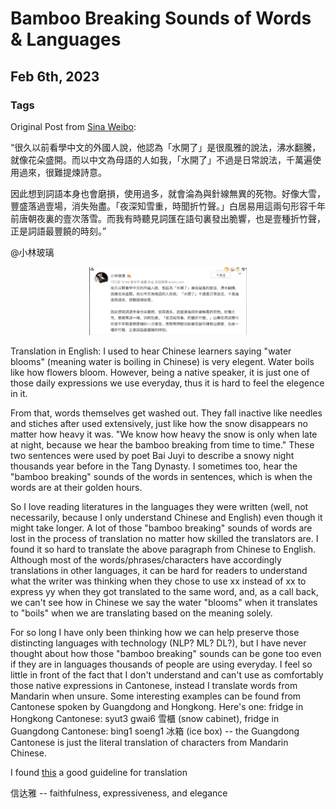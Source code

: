 <md-block>

# Bamboo Breaking Sounds of Words & Languages
## Feb 6th, 2023
### Tags

Original Post from [Sina Weibo](https://weibo.com/7299100067/MmqjH8XiT?type=comment):

“很久以前看學中文的外國人說，他認為「水開了」是很風雅的說法，沸水翻騰，就像花朵盛開。而以中文為母語的人如我，「水開了」不過是日常說法，千萬遍使用過來，很難提煉詩意。

因此想到詞語本身也會磨損，使用過多，就會淪為與針線無異的死物。好像大雪，豐盛落過壹場，消失殆盡。「夜深知雪重，時聞折竹聲。」白居易用這兩句形容千年前唐朝夜裏的壹次落雪。而我有時聽見詞匯在語句裏發出脆響，也是壹種折竹聲，正是詞語最豐饒的時刻。”

@小林玻璃

<p align="center">
  <img src="/blogs-posts/blogs-images/2023-02-06-weibo.jpeg" width="50%" height="50%" >
</p>

Translation in English:
I used to hear Chinese learners saying "water blooms" (meaning water is boiling in Chinese) is very elegent. Water boils like how flowers bloom. However, being a native speaker, it is just one of those daily expressions we use everyday, thus it is hard to feel the elegence in it.

From that, words themselves get washed out. They fall inactive like needles and stiches after used extensively, just like how the snow disappears no matter how heavy it was. "We know how heavy the snow is only when late at night, because we hear the bamboo breaking from time to time." These two sentences were used by poet Bai Juyi to describe a snowy night thousands year before in the Tang Dynasty. I sometimes too, hear the "bamboo breaking" sounds of the words in sentences, which is when the words are at their golden hours.


So I love reading literatures in the languages they were written (well, not necessarily, because I only understand Chinese and English) even though it might take longer. A lot of those "bamboo breaking" sounds of words are lost in the process of translation no matter how skilled the translators are. I found it so hard to translate the above paragraph from Chinese to English. Although most of the words/phrases/characters have accordingly translations in other languages, it can be hard for readers to understand what the writer was thinking when they chose to use xx instead of xx to express yy when they got translated to the same word, and, as a call back, we can't see how in Chinese we say the water "blooms" when it translates to "boils" when we are translating based on the meaning solely.

For so long I have only been thinking how we can help preserve those distincting languages with technology (NLP? ML? DL?), but I have never thought about how those "bamboo breaking" sounds can be gone too even if they are in languages thousands of people are using everyday. I feel so little in front of the fact that I don't understand and can't use as comfortably those native expressions in Cantonese, instead I translate words from Mandarin when unsure. Some interesting examples can be found from Cantonese spoken by Guangdong and Hongkong. Here's one: fridge in Hongkong Cantonese: syut3 gwai6 雪櫃 (snow cabinet), fridge in Guangdong Cantonese: bing1 soeng1 冰箱 (ice box) -- the Guangdong Cantonese is just the literal translation of characters from Mandarin Chinese.

I found [this](https://zh.wikipedia.org/zh-hans/%E4%BF%A1%E8%BE%BE%E9%9B%85) a good guideline for translation

信达雅 -- faithfulness, expressiveness, and elegance
</md-block>

